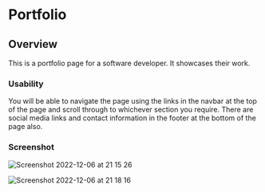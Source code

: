 # Portfolio

## Overview

This is a portfolio page for a software developer. It showcases their work.

### Usability

You will be able to navigate the page using the links in the navbar at the top of the page and scroll through to whichever section you require. There are social media links and contact information in the footer at the bottom of the page also. 

### Screenshot
![Screenshot 2022-12-06 at 21 15 26](https://user-images.githubusercontent.com/117308737/206024857-0252a9da-4045-4832-970d-7e6dce77f2f6.png)

![Screenshot 2022-12-06 at 21 18 16](https://user-images.githubusercontent.com/117308737/206025199-d6fbb68c-1276-44de-b08b-673d1fae0bec.png)
